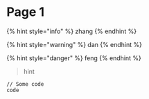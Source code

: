 # Page 1

{% hint style="info" %}
zhang
{% endhint %}

{% hint style="warning" %}
dan
{% endhint %}

{% hint style="danger" %}
feng
{% endhint %}

> hint

```
// Some code
code
```

